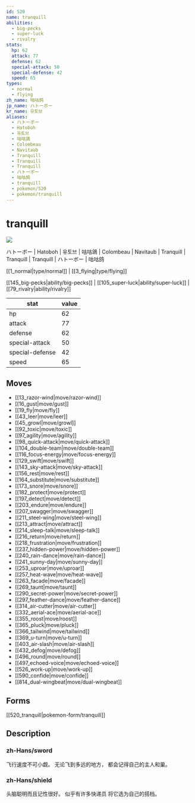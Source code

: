 ```yaml
---
id: 520
name: tranquill
abilities:
  - big-pecks
  - super-luck
  - rivalry
stats:
  hp: 62
  attack: 77
  defense: 62
  special-attack: 50
  special-defense: 42
  speed: 65
types:
  - normal
  - flying
zh_name: 咕咕鸽
jp_name: ハトーボー
kr_name: 유토브
aliases:
  - ハトーボー
  - Hatoboh
  - 유토브
  - 咕咕鴿
  - Colombeau
  - Navitaub
  - Tranquill
  - Tranquill
  - Tranquill
  - ハトーボー
  - 咕咕鸽
  - tranquill
  - pokemon/520
  - pokemon/tranquill
---
```

# tranquill

![](https://raw.githubusercontent.com/PokeAPI/sprites/master/sprites/pokemon/520.png)

ハトーボー | Hatoboh | 유토브 | 咕咕鴿 | Colombeau | Navitaub | Tranquill | Tranquill | Tranquill | ハトーボー | 咕咕鸽

[[1_normal|type/normal]] | [[3_flying|type/flying]]

[[145_big-pecks|ability/big-pecks]] | [[105_super-luck|ability/super-luck]] | [[79_rivalry|ability/rivalry]]

|stat|value|
|---|---|
|hp|62|
|attack|77|
|defense|62|
|special-attack|50|
|special-defense|42|
|speed|65|


## Moves

- [[13_razor-wind|move/razor-wind]]
- [[16_gust|move/gust]]
- [[19_fly|move/fly]]
- [[43_leer|move/leer]]
- [[45_growl|move/growl]]
- [[92_toxic|move/toxic]]
- [[97_agility|move/agility]]
- [[98_quick-attack|move/quick-attack]]
- [[104_double-team|move/double-team]]
- [[116_focus-energy|move/focus-energy]]
- [[129_swift|move/swift]]
- [[143_sky-attack|move/sky-attack]]
- [[156_rest|move/rest]]
- [[164_substitute|move/substitute]]
- [[173_snore|move/snore]]
- [[182_protect|move/protect]]
- [[197_detect|move/detect]]
- [[203_endure|move/endure]]
- [[207_swagger|move/swagger]]
- [[211_steel-wing|move/steel-wing]]
- [[213_attract|move/attract]]
- [[214_sleep-talk|move/sleep-talk]]
- [[216_return|move/return]]
- [[218_frustration|move/frustration]]
- [[237_hidden-power|move/hidden-power]]
- [[240_rain-dance|move/rain-dance]]
- [[241_sunny-day|move/sunny-day]]
- [[253_uproar|move/uproar]]
- [[257_heat-wave|move/heat-wave]]
- [[263_facade|move/facade]]
- [[269_taunt|move/taunt]]
- [[290_secret-power|move/secret-power]]
- [[297_feather-dance|move/feather-dance]]
- [[314_air-cutter|move/air-cutter]]
- [[332_aerial-ace|move/aerial-ace]]
- [[355_roost|move/roost]]
- [[365_pluck|move/pluck]]
- [[366_tailwind|move/tailwind]]
- [[369_u-turn|move/u-turn]]
- [[403_air-slash|move/air-slash]]
- [[432_defog|move/defog]]
- [[496_round|move/round]]
- [[497_echoed-voice|move/echoed-voice]]
- [[526_work-up|move/work-up]]
- [[590_confide|move/confide]]
- [[814_dual-wingbeat|move/dual-wingbeat]]

## Forms



[[520_tranquill|pokemon-form/tranquill]]

## Description

### zh-Hans/sword

飞行速度不可小觑。
无论飞到多远的地方，
都会记得自己的主人和巢。

### zh-Hans/shield

头脑聪明而且记性很好。
似乎有许多快递员
将它选为自己的搭档。


